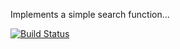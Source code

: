 Implements a simple search function...

[![Build Status](https://app.travis-ci.com/bilgehantekin/myDemoApp.svg?branch=master)](https://app.travis-ci.com/bilgehantekin/myDemoApp)